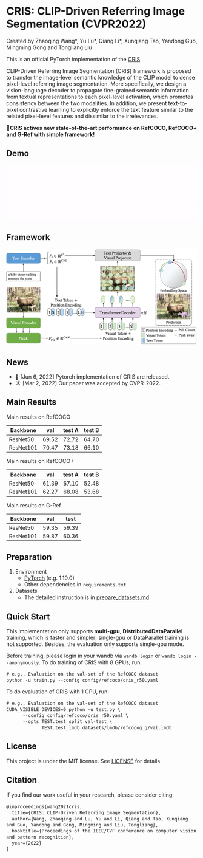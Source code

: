 # CRIS: CLIP-Driven Referring Image Segmentation (CVPR2022)

Created by Zhaoqing Wang*, Yu Lu*, Qiang Li*, Xunqiang Tao, Yandong Guo, Mingming Gong and Tongliang Liu

This is an official PyTorch implementation of the [CRIS](https://arxiv.org/pdf/2111.15174)

CLIP-Driven Referring Image Segmentation (CRIS) framework is proposed to transfer the image-level semantic  knowledge of the CLIP model to dense pixel-level referring image segmentation. More specifically, we design a vision-language decoder to propagate fine-grained semantic information from textual representations to each pixel-level activation, which promotes consistency between the two modalities. In addition, we present text-to-pixel contrastive learning to explicitly enforce the text feature similar to the related pixel-level features and dissimilar to the irrelevances.

**:beers:CRIS actives new state-of-the-art performance on RefCOCO, RefCOCO+ and G-Ref with simple framework!**

## Demo
<p align="center">
  <img src="img/demo-CRIS.gif" width="600">
</p>

## Framework
<p align="center">
  <img src="img/pipeline.png" width="600">
</p>

## News
- :wrench: [Jun 6, 2022] Pytorch implementation of CRIS are released.
- :sunny: [Mar 2, 2022] Our paper was accepted by CVPR-2022.



## Main Results

Main results on RefCOCO

| Backbone | val | test A | test B |
| ---- |:-------------:| :-----:|:-----:|
| ResNet50 | 69.52  | 72.72 | 64.70 |
| ResNet101 | 70.47 | 73.18 | 66.10 |

Main results on RefCOCO+

| Backbone | val | test A | test B |
| ---- |:-------------:| :-----:|:-----:|
| ResNet50 | 61.39 |67.10 | 52.48 |
| ResNet101 | 62.27 | 68.08 | 53.68 |

Main results on G-Ref

| Backbone | val | test |
| ---- |:-------------:| :-----:|
| ResNet50 | 59.35 | 59.39 |
| ResNet101 | 59.87 | 60.36 |

## Preparation

1. Environment
   - [PyTorch](www.pytorch.org) (e.g. 1.10.0)
   - Other dependencies in `requirements.txt`
2. Datasets
   - The detailed instruction is in [prepare_datasets.md](tools/prepare_datasets.md)

## Quick Start

This implementation only supports **multi-gpu**, **DistributedDataParallel** training, which is faster and simpler; single-gpu or DataParallel training is not supported. Besides, the evaluation only supports single-gpu mode.

Before training, please login in your wandb via `wandb login` or `wandb login --anonymously`.
To do training of CRIS with 8 GPUs, run:

```
# e.g., Evaluation on the val-set of the RefCOCO dataset
python -u train.py --config config/refcoco/cris_r50.yaml
```

To do evaluation of CRIS with 1 GPU, run:
```
# e.g., Evaluation on the val-set of the RefCOCO dataset
CUDA_VISIBLE_DEVICES=0 python -u test.py \
      --config config/refcoco/cris_r50.yaml \
      --opts TEST.test_split val-test \
             TEST.test_lmdb datasets/lmdb/refcocog_g/val.lmdb
```

## License

This project is under the MIT license. See [LICENSE](LICENSE) for details.

## Citation
If you find our work useful in your research, please consider citing:
```
@inproceedings{wang2021cris,
  title={CRIS: CLIP-Driven Referring Image Segmentation},
  author={Wang, Zhaoqing and Lu, Yu and Li, Qiang and Tao, Xunqiang and Guo, Yandong and Gong, Mingming and Liu, Tongliang},
  booktitle={Proceedings of the IEEE/CVF conference on computer vision and pattern recognition},
  year={2022}
}
```
